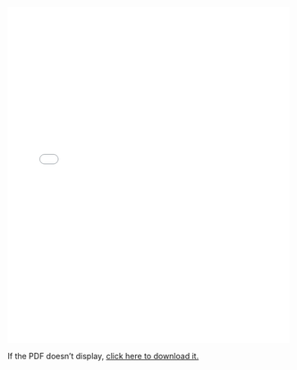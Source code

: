 <iframe 
    src="/static/assets/AbiAdam_Resume.pdf"
    type="application/pdf" 
    width="100%" 
    height="600px" 
    style="border:none;">
</iframe>

<p>
  If the PDF doesn’t display, 
  <a href="/static/assets/AbiAdam_Resume.pdf"
    type="application/pdf" >click here to download it.</a>
</p>